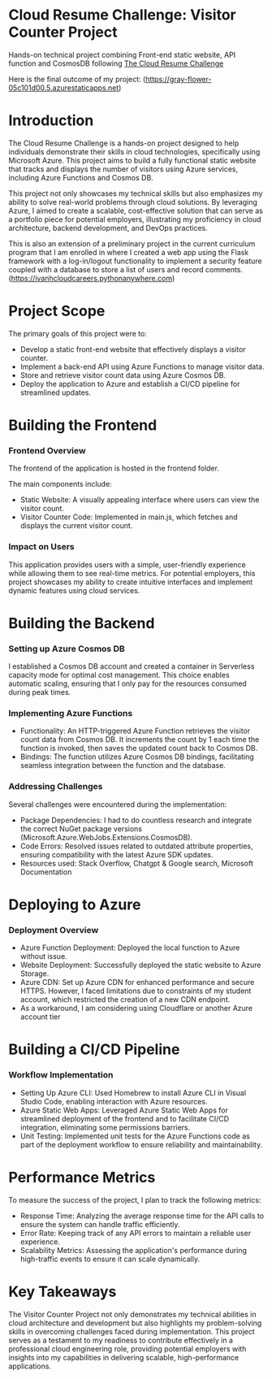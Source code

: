 # Cloud Resume Challenge: Visitor Counter Project
Hands-on technical project combining Front-end static website, API function and CosmosDB
following [The Cloud Resume Challenge](https://cloudresumechallenge.dev/docs/the-challenge/azure/)

Here is the final outcome of my project: (https://gray-flower-05c101d00.5.azurestaticapps.net)

# Introduction

The Cloud Resume Challenge is a hands-on project designed to help individuals demonstrate their skills in cloud technologies, specifically using Microsoft Azure. This project aims to build a fully functional static website that tracks and displays the number of visitors using Azure services, including Azure Functions and Cosmos DB.

This project not only showcases my technical skills but also emphasizes my ability to solve real-world problems through cloud solutions. By leveraging Azure, I aimed to create a scalable, cost-effective solution that can serve as a portfolio piece for potential employers, illustrating my proficiency in cloud architecture, backend development, and DevOps practices.

This is also an extension of a preliminary project in the current curriculum program that I am enrolled in where I created a web app using the Flask framework with a log-in/logout functionality to implement a security feature coupled with a database to store a list of users and record comments. (https://ivanhcloudcareers.pythonanywhere.com)

# Project Scope

The primary goals of this project were to:

- Develop a static front-end website that effectively displays a visitor counter.
- Implement a back-end API using Azure Functions to manage visitor data.
- Store and retrieve visitor count data using Azure Cosmos DB.
- Deploy the application to Azure and establish a CI/CD pipeline for streamlined updates.



# Building the Frontend

### Frontend Overview
The frontend of the application is hosted in the frontend folder. 

The main components include:

- Static Website: A visually appealing interface where users can view the visitor count.
- Visitor Counter Code: Implemented in main.js, which fetches and displays the current visitor count.

### Impact on Users
This application provides users with a simple, user-friendly experience while allowing them to see real-time metrics. For potential employers, this project showcases my ability to create intuitive interfaces and implement dynamic features using cloud services.



# Building the Backend

### Setting up Azure Cosmos DB
I established a Cosmos DB account and created a container in Serverless capacity mode for optimal cost management. This choice enables automatic scaling, ensuring that I only pay for the resources consumed during peak times.

### Implementing Azure Functions
- Functionality: An HTTP-triggered Azure Function retrieves the visitor count data from Cosmos DB. It increments the count by 1 each time the function is invoked, then saves the updated count back to Cosmos DB.
- Bindings: The function utilizes Azure Cosmos DB bindings, facilitating seamless integration between the function and the database.

### Addressing Challenges
Several challenges were encountered during the implementation:

- Package Dependencies: I had to do countless research and integrate the correct NuGet package versions (Microsoft.Azure.WebJobs.Extensions.CosmosDB).
- Code Errors: Resolved issues related to outdated attribute properties, ensuring compatibility with the latest Azure SDK updates.
- Resources used: Stack Overflow, Chatgpt & Google search, Microsoft Documentation


# Deploying to Azure

### Deployment Overview
- Azure Function Deployment: Deployed the local function to Azure without issue.
- Website Deployment: Successfully deployed the static website to Azure Storage.
- Azure CDN: Set up Azure CDN for enhanced performance and secure HTTPS. However, I faced limitations due to constraints of my student account, which restricted the creation of a new CDN endpoint.
- As a workaround, I am considering using Cloudflare or another Azure account tier



# Building a CI/CD Pipeline

### Workflow Implementation
- Setting Up Azure CLI: Used Homebrew to install Azure CLI in Visual Studio Code, enabling interaction with Azure resources.
- Azure Static Web Apps: Leveraged Azure Static Web Apps for streamlined deployment of the frontend and to facilitate CI/CD integration, eliminating some permissions barriers.
- Unit Testing: Implemented unit tests for the Azure Functions code as part of the deployment workflow to ensure reliability and maintainability.



# Performance Metrics
To measure the success of the project, I plan to track the following metrics:

- Response Time: Analyzing the average response time for the API calls to ensure the system can handle traffic efficiently.
- Error Rate: Keeping track of any API errors to maintain a reliable user experience.
- Scalability Metrics: Assessing the application's performance during high-traffic events to ensure it can scale dynamically.


# Key Takeaways
The Visitor Counter Project not only demonstrates my technical abilities in cloud architecture and development but also highlights my problem-solving skills in overcoming challenges faced during implementation. This project serves as a testament to my readiness to contribute effectively in a professional cloud engineering role, providing potential employers with insights into my capabilities in delivering scalable, high-performance applications.



